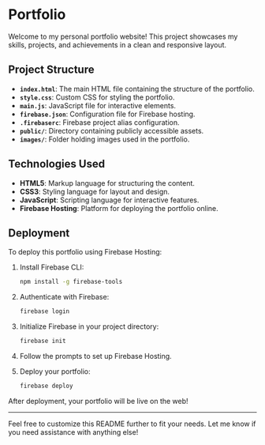
# Portfolio

Welcome to my personal portfolio website! This project showcases my skills, projects, and achievements in a clean and responsive layout.

## Project Structure

* **`index.html`**: The main HTML file containing the structure of the portfolio.
* **`style.css`**: Custom CSS for styling the portfolio.
* **`main.js`**: JavaScript file for interactive elements.
* **`firebase.json`**: Configuration file for Firebase hosting.
* **`.firebaserc`**: Firebase project alias configuration.
* **`public/`**: Directory containing publicly accessible assets.
* **`images/`**: Folder holding images used in the portfolio.

## Technologies Used

* **HTML5**: Markup language for structuring the content.
* **CSS3**: Styling language for layout and design.
* **JavaScript**: Scripting language for interactive features.
* **Firebase Hosting**: Platform for deploying the portfolio online.

## Deployment

To deploy this portfolio using Firebase Hosting:

1. Install Firebase CLI:

   ```bash
   npm install -g firebase-tools
   ```

2. Authenticate with Firebase:

   ```bash
   firebase login
   ```

3. Initialize Firebase in your project directory:

   ```bash
   firebase init
   ```

4. Follow the prompts to set up Firebase Hosting.

5. Deploy your portfolio:

   ```bash
   firebase deploy
   ```

After deployment, your portfolio will be live on the web!

---

Feel free to customize this README further to fit your needs. Let me know if you need assistance with anything else!
